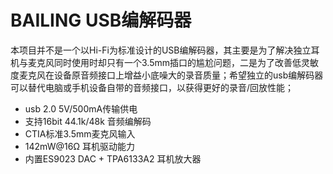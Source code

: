 # BAILING USB编解码器

本项目并不是一个以Hi-Fi为标准设计的USB编解码器，其主要是为了解决独立耳机与麦克风同时使用时却只有一个3.5mm插口的尴尬问题，二是为了改善低灵敏度麦克风在设备原音频接口上增益小底噪大的录音质量；希望独立的usb编解码器可以替代电脑或手机设备自带的音频接口，以获得更好的录音/回放性能；

* usb 2.0 5V/500mA传输供电
* 支持16bit 44.1k/48k 音频编解码
* CTIA标准3.5mm麦克风输入
* 142mW@16Ω 耳机驱动能力
* 内置ES9023 DAC + TPA6133A2 耳机放大器